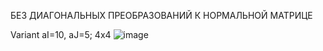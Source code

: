 БЕЗ ДИАГОНАЛЬНЫХ ПРЕОБРАЗОВАНИЙ К НОРМАЛЬНОЙ МАТРИЦЕ

Variant aI=10, aJ=5;
4x4
![image](https://i.imgur.com/1CMqrZv.jpg)
